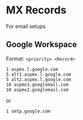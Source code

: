 # MX Records
For email setups

## Google Workspace
Format: `<priority> <Record>`
```
1 aspmx.l.google.com
5 alt1.aspmx.l.google.com
5 alt2.aspmx.l.google.com
10 aspmx3.googlemail.com
10 aspmx2.googlemail.com
```
or
```
1 smtp.google.com
```
